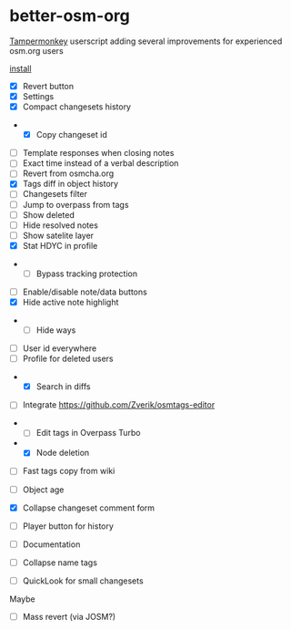 # better-osm-org

[Tampermonkey](https://www.tampermonkey.net) userscript adding several improvements for experienced osm.org users

[install](https://raw.githubusercontent.com/deevroman/better-osm-org/master/better-osm-org.user.js)

- [x] Revert button
- [x] Settings
- [x] Compact changesets history
- + [x] Copy changeset id
- [ ] Template responses when closing notes
- [ ] Exact time instead of a verbal description
- [ ] Revert from osmcha.org
- [x] Tags diff in object history
- [ ] Changesets filter
- [ ] Jump to overpass from tags
- [ ] Show deleted
- [ ] Hide resolved notes
- [ ] Show satelite layer
- [x] Stat HDYC in profile
- + [ ] Bypass tracking protection
- [ ] Enable/disable note/data buttons
- [x] Hide active note highlight
- + [ ] Hide ways
- [ ] User id everywhere
- [ ] Profile for deleted users
- + [x] Search in diffs
- [ ] Integrate https://github.com/Zverik/osmtags-editor
- + [ ] Edit tags in Overpass Turbo
- + [x] Node deletion
- [ ] Fast tags copy from wiki
- [ ] Object age
- [x] Collapse changeset comment form
- [ ] Player button for history
- [ ] Documentation
- [ ] Collapse name tags
- [ ] QuickLook for small changesets


Maybe
- [ ] Mass revert (via JOSM?)
